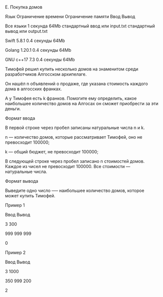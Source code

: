 E. Покупка домов

Язык	Ограничение времени	Ограничение памяти	Ввод	Вывод

Все языки	1 секунда	64Mb	стандартный ввод или input.txt	стандартный вывод или output.txt

Swift 5.8.1	0.4 секунды	64Mb

Golang 1.20.1	0.4 секунды	64Mb

GNU c++17 7.3	0.4 секунды	64Mb

Тимофей решил купить несколько домов на знаменитом среди разработчиков Алгосском архипелаге. 

Он нашёл n объявлений о продаже, где указана стоимость каждого дома в алгосских франках. 

А у Тимофея есть k франков. Помогите ему определить, какое наибольшее количество домов на Алгосах он сможет приобрести за эти деньги.

Формат ввода

В первой строке через пробел записаны натуральные числа n и k.

n — количество домов, которые рассматривает Тимофей, оно не превосходит 100000;

k — общий бюджет, не превосходит 100000;

В следующей строке через пробел записано n стоимостей домов. Каждое из чисел не превосходит 100000. Все стоимости — натуральные числа.

Формат вывода

Выведите одно число —– наибольшее количество домов, которое может купить Тимофей.

Пример 1

Ввод	Вывод

3 300

999 999 999

0


Пример 2

Ввод	Вывод

3 1000

350 999 200

2